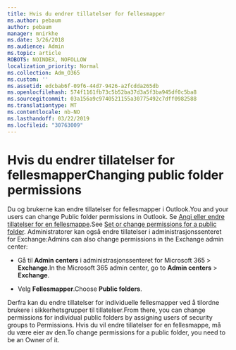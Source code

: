 ```yaml
---
title: Hvis du endrer tillatelser for fellesmapper
ms.author: pebaum
author: pebaum
manager: mnirkhe
ms.date: 3/26/2018
ms.audience: Admin
ms.topic: article
ROBOTS: NOINDEX, NOFOLLOW
localization_priority: Normal
ms.collection: Adm_O365
ms.custom: ''
ms.assetid: edcbab6f-09f6-44d7-9426-a2fcdda265db
ms.openlocfilehash: 574f1161fb73c5b52ba37d3a5f3ba945df0c5ba8
ms.sourcegitcommit: 03a156a9c9740521155a30775492c7dff0982588
ms.translationtype: MT
ms.contentlocale: nb-NO
ms.lasthandoff: 03/22/2019
ms.locfileid: "30763009"
---
```

# <a name="changing-public-folder-permissions"></a><span data-ttu-id="f8240-102">Hvis du endrer tillatelser for fellesmapper</span><span class="sxs-lookup"><span data-stu-id="f8240-102">Changing public folder permissions</span></span>

<span data-ttu-id="f8240-103">Du og brukerne kan endre tillatelser for fellesmapper i Outlook.</span><span class="sxs-lookup"><span data-stu-id="f8240-103">You and your users can change Public folder permissions in Outlook.</span></span> <span data-ttu-id="f8240-104">Se [Angi eller endre tillatelser for en fellesmappe](https://support.office.com/article/set-or-change-permissions-for-a-public-folder-b2e0440c-7873-48ec-9ff2-b1a20b723005).</span><span class="sxs-lookup"><span data-stu-id="f8240-104">See [Set or change permissions for a public folder](https://support.office.com/article/set-or-change-permissions-for-a-public-folder-b2e0440c-7873-48ec-9ff2-b1a20b723005).</span></span> <span data-ttu-id="f8240-105">Administratorer kan også endre tillatelser i administrasjonssenteret for Exchange:</span><span class="sxs-lookup"><span data-stu-id="f8240-105">Admins can also change permissions in the Exchange admin center:</span></span>
  
- <span data-ttu-id="f8240-106">Gå til **Admin centers** i administrasjonssenteret for Microsoft 365 \> **Exchange**.</span><span class="sxs-lookup"><span data-stu-id="f8240-106">In the Microsoft 365 admin center, go to **Admin centers** \> **Exchange**.</span></span>
    
- <span data-ttu-id="f8240-107">Velg **Fellesmapper**.</span><span class="sxs-lookup"><span data-stu-id="f8240-107">Choose **Public folders**.</span></span>
    
<span data-ttu-id="f8240-108">Derfra kan du endre tillatelser for individuelle fellesmapper ved å tilordne brukere i sikkerhetsgrupper til tillatelser.</span><span class="sxs-lookup"><span data-stu-id="f8240-108">From there, you can change permissions for individual public folders by assigning users of security groups to Permissions.</span></span> <span data-ttu-id="f8240-109">Hvis du vil endre tillatelser for en fellesmappe, må du være eier av den.</span><span class="sxs-lookup"><span data-stu-id="f8240-109">To change permissions for a public folder, you need to be an Owner of it.</span></span>
  

